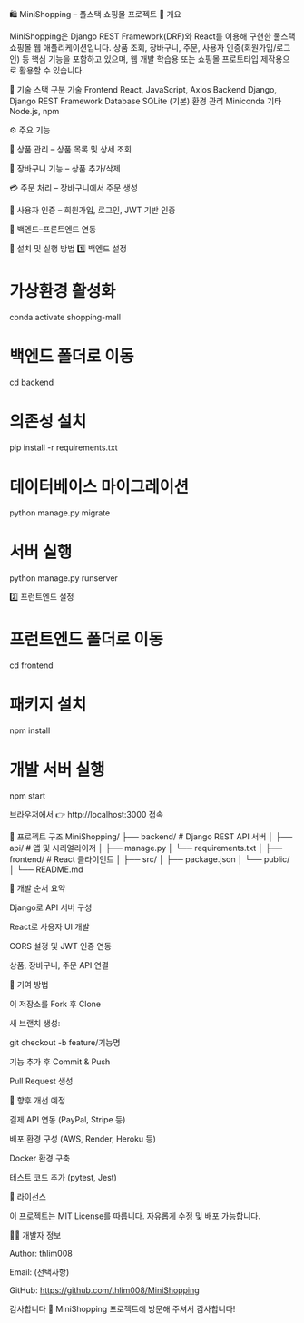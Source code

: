 🛍️ MiniShopping – 풀스택 쇼핑몰 프로젝트
📘 개요

MiniShopping은 Django REST Framework(DRF)와 React를 이용해 구현한 풀스택 쇼핑몰 웹 애플리케이션입니다.
상품 조회, 장바구니, 주문, 사용자 인증(회원가입/로그인) 등 핵심 기능을 포함하고 있으며,
웹 개발 학습용 또는 쇼핑몰 프로토타입 제작용으로 활용할 수 있습니다.

🧩 기술 스택
구분	기술
Frontend	React, JavaScript, Axios
Backend	Django, Django REST Framework
Database	SQLite (기본)
환경 관리	Miniconda
기타	Node.js, npm

⚙️ 주요 기능

🛒 상품 관리 – 상품 목록 및 상세 조회

🧺 장바구니 기능 – 상품 추가/삭제

💳 주문 처리 – 장바구니에서 주문 생성

👤 사용자 인증 – 회원가입, 로그인, JWT 기반 인증

🔗 백엔드–프론트엔드 연동

🚀 설치 및 실행 방법
1️⃣ 백엔드 설정
# 가상환경 활성화
conda activate shopping-mall

# 백엔드 폴더로 이동
cd backend

# 의존성 설치
pip install -r requirements.txt

# 데이터베이스 마이그레이션
python manage.py migrate

# 서버 실행
python manage.py runserver

2️⃣ 프런트엔드 설정
# 프런트엔드 폴더로 이동
cd frontend

# 패키지 설치
npm install

# 개발 서버 실행
npm start


브라우저에서 👉 http://localhost:3000
 접속

📁 프로젝트 구조
MiniShopping/
├── backend/          # Django REST API 서버
│   ├── api/          # 앱 및 시리얼라이저
│   ├── manage.py
│   └── requirements.txt
│
├── frontend/         # React 클라이언트
│   ├── src/
│   ├── package.json
│   └── public/
│
└── README.md

🧠 개발 순서 요약

Django로 API 서버 구성

React로 사용자 UI 개발

CORS 설정 및 JWT 인증 연동

상품, 장바구니, 주문 API 연결

🤝 기여 방법

이 저장소를 Fork 후 Clone

새 브랜치 생성:

git checkout -b feature/기능명


기능 추가 후 Commit & Push

Pull Request 생성

🔮 향후 개선 예정

결제 API 연동 (PayPal, Stripe 등)

배포 환경 구성 (AWS, Render, Heroku 등)

Docker 환경 구축

테스트 코드 추가 (pytest, Jest)

📜 라이선스

이 프로젝트는 MIT License를 따릅니다.
자유롭게 수정 및 배포 가능합니다.

👨‍💻 개발자 정보

Author: thlim008

Email: (선택사항)

GitHub: https://github.com/thlim008/MiniShopping

감사합니다 🙏
MiniShopping 프로젝트에 방문해 주셔서 감사합니다!